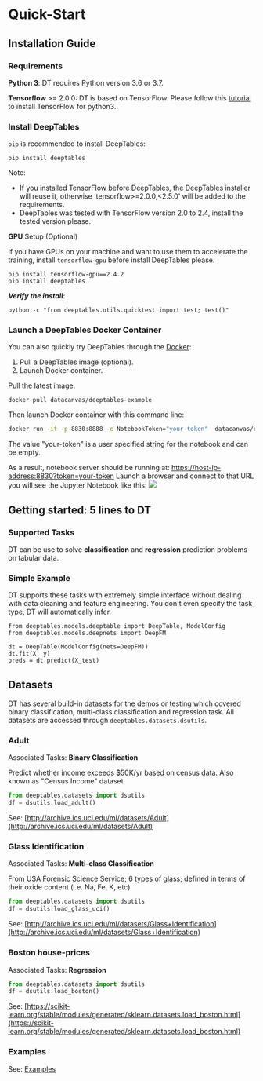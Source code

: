 # Quick-Start

## Installation Guide

### Requirements
**Python 3**: DT requires Python version 3.6 or 3.7. 

**Tensorflow** >= 2.0.0: DT is based on TensorFlow. Please follow this [tutorial](https://www.tensorflow.org/install/pip) to install TensorFlow for python3.


### Install DeepTables

`pip` is recommended to install DeepTables:

```shell script
pip install deeptables
```

Note:
* If you installed TensorFlow before DeepTables, the DeepTables installer will reuse it, otherwise 'tensorflow>=2.0.0,<2.5.0' will be added to the requirements. 
* DeepTables was tested with TensorFlow version 2.0 to 2.4, install the tested version please.

**GPU** Setup (Optional)

If you have GPUs on your machine and want to use them to accelerate the training, install `tensorflow-gpu` before install DeepTables please.

```shell script
pip install tensorflow-gpu==2.4.2
pip install deeptables
```
                     
***Verify the install***:
```shell script
python -c "from deeptables.utils.quicktest import test; test()"
```

### Launch a DeepTables Docker Container
You can also quickly try DeepTables through the [Docker](https://docs.docker.com/get-docker/):

1. Pull a DeepTables image (optional).
2. Launch Docker container.

Pull the latest image:
```
docker pull datacanvas/deeptables-example
```

Then launch Docker container with this command line:
```bash
docker run -it -p 8830:8888 -e NotebookToken="your-token"  datacanvas/deeptables-example
```

The value "your-token" is a user specified string for the notebook and can be empty.

As a result, notebook server should be running at: [https://host-ip-address:8830?token=your-token](https://host-ip-address:8830?token=your-token)
Launch a browser and connect to that URL you will see the Jupyter Notebook like this:
![](images/notebook_home.png)

## Getting started: 5 lines to DT

### Supported Tasks
DT can be use to solve **classification** and **regression** prediction problems on tabular data.

### Simple Example
DT supports these tasks with extremely simple interface without dealing with data cleaning and feature engineering. You don't even specify the task type, DT will automatically infer.
```
from deeptables.models.deeptable import DeepTable, ModelConfig
from deeptables.models.deepnets import DeepFM

dt = DeepTable(ModelConfig(nets=DeepFM))
dt.fit(X, y)
preds = dt.predict(X_test)
```


## Datasets

DT has several build-in datasets for the demos or testing which covered binary classification, multi-class classification and regression task. All datasets are accessed through `deeptables.datasets.dsutils`. 

### Adult 
Associated Tasks: **Binary Classification**

Predict whether income exceeds $50K/yr based on census data. Also known as "Census Income" dataset.
```python
from deeptables.datasets import dsutils
df = dsutils.load_adult()
```
See: [http://archive.ics.uci.edu/ml/datasets/Adult](http://archive.ics.uci.edu/ml/datasets/Adult)

### Glass Identification
Associated Tasks: **Multi-class Classification**

From USA Forensic Science Service; 6 types of glass; defined in terms of their oxide content (i.e. Na, Fe, K, etc)
```python
from deeptables.datasets import dsutils
df = dsutils.load_glass_uci()
```
See: [http://archive.ics.uci.edu/ml/datasets/Glass+Identification](http://archive.ics.uci.edu/ml/datasets/Glass+Identification)

### Boston house-prices
Associated Tasks: **Regression**
```python
from deeptables.datasets import dsutils
df = dsutils.load_boston()
```

See: [https://scikit-learn.org/stable/modules/generated/sklearn.datasets.load_boston.html](https://scikit-learn.org/stable/modules/generated/sklearn.datasets.load_boston.html)

### Examples
See: [Examples](https://deeptables.readthedocs.io/en/latest/examples.html)

